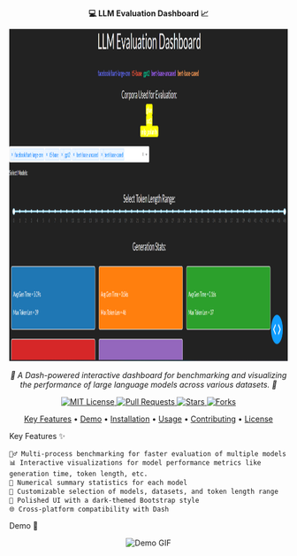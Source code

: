 <p align="center">
  <b>💻 LLM Evaluation Dashboard 📈</b>
</p>

<p align="center"> <img width="1150" img height="600" src="https://github.com/SouravD-Me/LLM-Evaluation-Dashboard/blob/main/LLM%20Evaluation%20Dashboard.png"> </p> <p align="center"> <em>🌟 A Dash-powered interactive dashboard for benchmarking and visualizing the performance of large language models across various datasets. 🌟</em> </p> <p align="center"> <a href="https://github.com/Sourav-Das1996/llm_evaluation_dashboard/blob/main/LICENSE"> <img src="https://img.shields.io/badge/license-MIT-blue.svg" alt="MIT License"> </a> <a href="https://github.com/Sourav-Das1996/llm_evaluation_dashboard/pulls"> <img src="https://img.shields.io/github/issues-pr/Sourav-Das1996/llm_evaluation_dashboard.svg" alt="Pull Requests"> </a> <a href="https://github.com/Sourav-Das1996/llm_evaluation_dashboard/stargazers"> <img src="https://img.shields.io/github/stars/Sourav-Das1996/llm_evaluation_dashboard.svg" alt="Stars"> </a> <a href="https://github.com/Sourav-Das1996/llm_evaluation_dashboard/network/members"> <img src="https://img.shields.io/github/forks/Sourav-Das1996/llm_evaluation_dashboard.svg" alt="Forks"> </a> </p> <p align="center"> <a href="#key-features">Key Features</a> • <a href="#demo">Demo</a> • <a href="#installation">Installation</a> • <a href="#usage">Usage</a> • <a href="#contributing">Contributing</a> • <a href="#license">License</a> </p>
Key Features ✨

    🏃‍♂️ Multi-process benchmarking for faster evaluation of multiple models
    📊 Interactive visualizations for model performance metrics like generation time, token length, etc.
    🔢 Numerical summary statistics for each model
    🌈 Customizable selection of models, datasets, and token length range
    🎨 Polished UI with a dark-themed Bootstrap style
    🌐 Cross-platform compatibility with Dash

Demo 🎥
<p align="center"> <img src="https://raw.githubusercontent.com/Sourav-Das1996/llm_evaluation_dashboard/main/assets/demo.gif" alt="Demo GIF"> </p>
